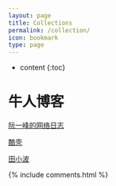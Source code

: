 ```yaml
---
layout: page
title: Collections
permalink: /collection/
icon: bookmark
type: page
---
```


* content
{:toc}
# 牛人博客

[阮一峰的网络日志](http://www.ruanyifeng.com/blog/developer/)

[酷壳](https://coolshell.cn/)

[田小波](http://www.tianxiaobo.com/)



{% include comments.html %}